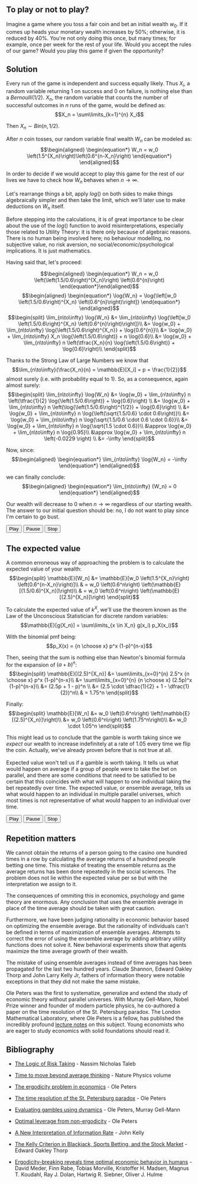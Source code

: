 To play or not to play?
-----------------------

Imagine a game where you toss a fair coin and bet an initial wealth
$w_0$. If it comes up heads your monetary wealth increases by 50%;
otherwise, it is reduced by 40%. You're not only doing this once, but
many times; for example, once per week for the rest of your life. Would
you accept the rules of our game? Would you play this game if given the
opportunity?
    
Solution
--------

Every run of the game is independent and success equally likely. Thus
$X_i$, a random variable returning 1 on success and 0 on failure, is
nothing else than a $Bernoulli(1/2)$. $X_n$, the random variable that
counts the number of successful outcomes in $n$ runs of the game, would
be defined as: $$X_n = \sum\limits_{k=1}^{n} X_i$$

Then $X_n \sim Bin(n, 1/2)$.

After $n$ coin tosses, our random variable final wealth $W_n$ can be
modeled as:
$$\begin{aligned}
    \begin{equation*}
      W_n = w_0 \left(1.5^{X_n}\right)\left(0.6^{n-X_n}\right)
    \end{equation*}
  \end{aligned}$$

In order to decide if we would accept to play this game for the rest of
our lives we have to check how $W_n$ behaves when
$n \rightarrow \infty$.\
\
Let's rearrange things a bit, apply $log()$ on both sides to make things
algebraically simpler and then take the limit, which we'll later use to make
deductions on $W_n$ itself.

Before stepping into the calculations, it is of great importance to be clear about the use of the $log()$ function to avoid misinterpretations, especially those related to Utility Theory: it is there only because of algebraic reasons. There is no human being involved here; no behaviour modelling, no subjective value, no risk aversion, no social/economic/psychological implications. It is just mathematics.

Having said that, let's proceed:

$$\begin{aligned}
    \begin{equation*}
        W_n = w_0 \left(\left(1.5/0.6\right)^{X_n}\right) \left(0.6^{n}\right)
    \end{equation*}\end{aligned}$$
$$\begin{aligned}
    \begin{equation*}
        \log{W_n} = \log{\left[w_0 \left(1.5/0.6\right)^{X_n} \left(0.6^{n}\right)\right]}
  \end{equation*}
  \end{aligned}$$ 
$$\begin{split}
     \lim_{n\to\infty} \log{W_n} &= \lim_{n\to\infty} \log{\left[w_0 \left(1.5/0.6\right)^{X_n} \left(0.6^{n}\right)\right]}\\
    &= \log{w_0} + \lim_{n\to\infty} \log{\left(1.5/0.6\right)^{X_n}} + \log{0.6^{n}}\\
    &= \log{w_0} + \lim_{n\to\infty} X_n \log{\left(1.5/0.6\right)} + n \log{0.6}\\
    &= \log{w_0} + \lim_{n\to\infty} n \left(\tfrac{X_n}{n} \log{\left(1.5/0.6\right)} + \log{0.6}\right)\\
  \end{split}$$

Thanks to the Strong Law of Large Numbers we know that
$$\lim_{n\to\infty}{\frac{X_n}{n} = \mathbb{E}[X_i] = p = \frac{1}{2}}$$
almost surely (i.e. with probability equal to 1). So, as a consequence, again almost surely:
$$\begin{split}
      \lim_{n\to\infty} \log{W_n} &= \log{w_0} + \lim_{n\to\infty} n \left(\tfrac{1}{2} \log{\left(1.5/0.6\right)} + \log{0.6}\right) \\
      &= \log{w_0} + \lim_{n\to\infty} n \left(\log{\left(1.5/0.6\right)^{1/2}} + \log{0.6}\right) \\
      &= \log{w_0} + \lim_{n\to\infty} n \log{\left(\sqrt{1.5/0.6} \cdot 0.6\right)}\\
      &= \log{w_0} + \lim_{n\to\infty} n \log{\sqrt{1.5/0.6 \cdot 0.6 \cdot 0.6}}\\
      &= \log{w_0} + \lim_{n\to\infty} n \log{\sqrt{1.5 \cdot 0.6}}\\
      &\approx \log{w_0} + \lim_{n\to\infty} n \log{0.95}\\
      &\approx \log{w_0} + \lim_{n\to\infty} n \left(-0.0229 \right) \\
      &= -\infty
  \end{split}$$

Now, since: $$\begin{aligned}
    \begin{equation*}
        \lim_{n\to\infty} \log{W_n} = -\infty
    \end{equation*}    \end{aligned}$$

we can finally conclude: $$\begin{aligned}
    \begin{equation*}
        \lim_{n\to\infty} {W_n} = 0
    \end{equation*}    \end{aligned}$$

Our wealth will decrease to 0 when $n\to\infty$ regardless of our
starting wealth. The answer to our initial question should be: no, I do
not want to play since I'm certain to go bust.

<div class="button-container-time">
<button id="startAnimation-time">Play</button>
<button id="pauseAnimation-time">Pause</button>
<button id="stopAnimation-time">Stop</button>
</div>
<div class="chart-container">
<div id="chart-time" style="width: 100%;"></div>
</div>

The expected value
------------------

A common erroneous way of approaching the problem is to calculate the
expected value of your wealth: $$\begin{split}
    \mathbb{E}[W_n] &= \mathbb{E}[w_0 \left(1.5^{X_n}\right) \left(0.6^{n-X_n}\right)]\\
    & = w_0  \left(0.6^n\right) \left(\mathbb{E}[(1.5/0.6)^{X_n}]\right)\\
    & = w_0 \left(0.6^n\right) \left(\mathbb{E}[(2.5)^{X_n}]\right)
  \end{split}$$

To calculate the expected value of $k^X$, we'll use the theorem known as
the Law of the Unconscious Statistician for discrete random variables:
$$\mathbb{E}[g(X_n)] = \sum\limits_{x \in X_n} g(x_i) p_X(x_i)$$

With the binomial pmf being: $$p_X(x) = {n \choose x} p^x (1-p)^{n-x}$$

Then, seeing that the sum is nothing else than Newton's binomial formula
for the expansion of $(a+b)^n$: $$\begin{split}
    \mathbb{E}[(2.5)^{X_n}] &= \sum\limits_{x=0}^{n} 2.5^x {n \choose x} p^x (1-p)^{n-x}\\
    &= \sum\limits_{x=0}^{n} {n \choose x} (2.5p)^x (1-p)^{n-x}\\
    &= (2.5p + 1 - p)^n \\ 
    &= (2.5 \cdot \dfrac{1}{2} + 1 - \dfrac{1}{2})^n\\
    & = 1.75^n
  \end{split}$$

Finally: $$\begin{split}
    \mathbb{E}[W_n] &= w_0 \left(0.6^n\right) \left(\mathbb{E}[(2.5)^{X_n}]\right)\\
    &= w_0 \left(0.6^n\right) \left(1.75^n\right)\\
    &= w_0 \cdot 1.05^n
  \end{split}$$

This might lead us to conclude that the gamble is worth taking since we
$expect$ our wealth to increase indefinitely at a rate of $1.05$ every
time we flip the coin. Actually, we've already proven before that is not
true at all.\
\
Expected value won't tell us if a gamble is worth taking. It tells us
what would happen on average if a group of people were to take the bet
on parallel, and there are some conditions that need to be satisfied to
be certain that this coincides with what will happen to one individual
taking the bet repeatedly over time. The expected value, or ensemble
average, tells us what would happen to an individual in multiple parallel
universes, which most times is not representative of what would happen to an individual over time.

<div class="button-container-ensemble">
<button id="startAnimation-ensemble">Play</button>
<button id="pauseAnimation-ensemble">Pause</button>
<button id="stopAnimation-ensemble">Stop</button>
</div>
<div class="chart-container">
<div id="chart-ensemble" style="width: 100%;"></div>
</div>

Repetition matters
------------------

We cannot obtain the returns of a person going to the casino
one hundred times in a row by calculating the average returns of a hundred
people betting one time.
This mistake of treating the ensemble returns as the average returns has been done repeatedly 
in the social sciences. 
The problem does not lie within the expected value per se but with the interpretation we assign to it.

The consequences of ommiting this in economics, psychology and
game theory are enormous. Any conclusion that uses the ensemble average
in place of the time average should be taken with great caution. 

Furthermore, we have been judging rationality in economic behavior based on optimizing the ensemble average.
But the rationality of individuals can't be defined in terms of maximization of ensemble averages. Attempts
to correct the error of using the ensemble average by adding arbitrary utility functions does not solve it. 
New behavioral experiments show that agents maximize the time average growth of their wealth.

The mistake of using ensemble averages instead of time averages has been propagated for the last
two hundred years. Claude Shannon, Edward Oakley Thorp and John Larry Kelly Jr, fathers of
information theory were notable exceptions in that they did not make the same mistake.

Ole Peters was the first to systematize, generalize and extend the study of economic theory without parallel
universes. With Murray Gell-Mann, Nobel Prize winner and founder of modern particle physics, he co-authored a
paper on the time resolution of the St. Petersburg paradox. The London Mathematical Laboratory,
where Ole Peters is a fellow, has published the incredibly profound
[lecture notes](https://ergodicityeconomics.com/lecture-notes/) on this subject.
Young economists who are eager to study economics with solid foundations should read it.

Bibliography
------------

- [The Logic of Risk Taking](https://medium.com/incerto/the-logic-of-risk-taking-107bf41029d3) - Nassim Nicholas Taleb

- [Time to move beyond average thinking](https://www.nature.com/articles/s41567-019-0758-3) - Nature Physics volume

- [The ergodicity problem in economics](https://www.nature.com/articles/s41567-019-0732-0) - Ole Peters

- [The time resolution of the St. Petersburg paradox](https://arxiv.org/abs/1011.4404) - Ole Peters

- [Evaluating gambles using dynamics](https://arxiv.org/abs/1405.0585) - Ole Peters, Murray Gell-Mann

- [Optimal leverage from non-ergodicity](https://arxiv.org/abs/0902.2965) - Ole Peters

- [A New Interpretation of Information Rate](https://www.princeton.edu/~wbialek/rome/refs/kelly_56.pdf) - John Kelly

- [The Kelly Criterion in Blackjack, Sports Betting, and the Stock Market](https://www.researchgate.net/publication/247922818_The_Kelly_Criterion_in_Blackjack_Sports_Betting_and_the_Stock_Market) - Edward Oakley Thorp

- [Ergodicity-breaking reveals time optimal economic behavior in humans](https://arxiv.org/abs/1906.04652) - David Meder, Finn Rabe, Tobias Morville, Kristoffer H. Madsen, Magnus T. Koudahl, Ray J. Dolan, Hartwig R. Siebner, Oliver J. Hulme

